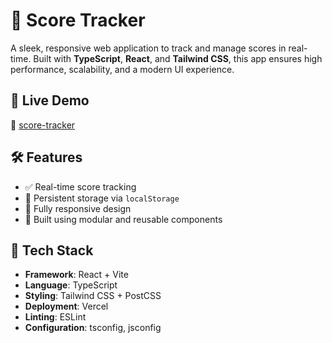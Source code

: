 # 🎯 Score Tracker

A sleek, responsive web application to track and manage scores in real-time. Built with **TypeScript**, **React**, and **Tailwind CSS**, this app ensures high performance, scalability, and a modern UI experience.

## 🚀 Live Demo

🔗 [score-tracker](https://score-tracker-m5r7.vercel.app)

## 🛠️ Features

- ✅ Real-time score tracking
- 💾 Persistent storage via `localStorage`
- 📱 Fully responsive design
- 🧪 Built using modular and reusable components

## 🧱 Tech Stack

- **Framework**: React + Vite
- **Language**: TypeScript
- **Styling**: Tailwind CSS + PostCSS
- **Deployment**: Vercel
- **Linting**: ESLint
- **Configuration**: tsconfig, jsconfig

